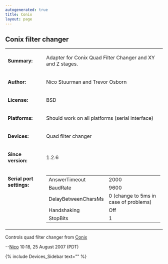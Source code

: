 ```yaml
---
autogenerated: true
title: Conix
layout: page
---
```


## Conix filter changer

<table>

<tr>

<td markdown="1">

**Summary:**

</td>

<td markdown="1">

Adapter for Conix Quad Filter Changer and XY and Z stages.

</td>

</tr>

<tr>

<td markdown="1">

**Author:**

</td>

<td markdown="1">

Nico Stuurman and Trevor Osborn

</td>

</tr>

<tr>

<td markdown="1">

**License:**

</td>

<td markdown="1">

BSD

</td>

</tr>

<tr>

<td markdown="1">

**Platforms:**

</td>

<td markdown="1">

Should work on all platforms (serial interface)

</td>

</tr>

<tr>

<td markdown="1">

**Devices:**

</td>

<td markdown="1">

Quad filter changer

</td>

</tr>

<tr>

<td markdown="1">

**Since version:**

</td>

<td markdown="1">

1.2.6

</td>

</tr>

<tr>

<td markdown="1" valign=top>

**Serial port settings:**

</td>

<td markdown="1" valign=top>

|                     |                                       |
| ------------------- | ------------------------------------- |
| AnswerTimeout       | 2000                                  |
| BaudRate            | 9600                                  |
| DelayBetweenCharsMs | 0 (change to 5ms in case of problems) |
| Handshaking         | Off                                   |
| StopBits            | 1                                     |

</table>

Controls quad filter changer from
[Conix](http://www.conixresearch.com/products/index.html)

\--[Nico](User:Nico "wikilink") 10:18, 25 August 2007 (PDT)

{% include Devices_Sidebar text="" %}
